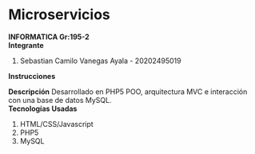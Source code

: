 # Microservicios
<b>INFORMATICA Gr:195-2</b>
<br>
<b>Integrante</b>
<ol>
  <li>Sebastian Camilo Vanegas Ayala - 20202495019</li>
</ol>
<b>Instrucciones</b>
<ol>
   
</ol>
<b>Descripción</b>
Desarrollado en PHP5 POO, arquitectura MVC e interacción con una base de datos MySQL.
<br>
<b>Tecnologías Usadas</b>
<ol>
   <li>HTML/CSS/Javascript
   <li>PHP5
   <li>MySQL
</ol>
